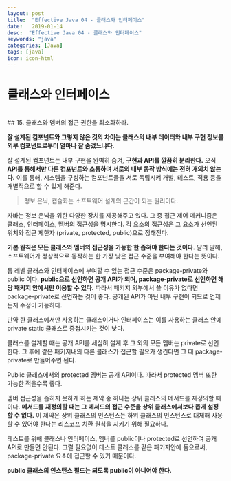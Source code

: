 ```yaml
---
layout: post
title:  "Effective Java 04 - 클래스와 인터페이스"
date:   2019-01-14
desc:  "Effective Java 04 - 클래스와 인터페이스"
keywords: "java"
categories: [Java]
tags: [java]
icon: icon-html
---
```


# 클래스와 인터페이스

<br>
## 15. 클래스와 멤버의 접근 권한을 최소화하라.

**잘 설계된 컴포넌트와 그렇지 않은 것의 차이는 클래스의 내부 데이터와 내부 구현 정보를 외부 컴포넌트로부터 얼마나 잘 숨겼느냐다.**

잘 설계된 컴포넌트는 내부 구현을 완벽히 숨겨, **구현과 API를 깔끔히 분리한다.** 오직 **API를 통해서만 다른 컴포넌트와 소통하며 서로의 내부 동작 방식에는 전혀 개의치 않는다.** 이를 통해, 시스템을 구성하는 컴포넌트들을 서로 독립시켜 개발, 테스트, 적용 등을 개별적으로 할 수 있게 해준다.

> 정보 은닉, 캡슐화는 소프트웨어 설계의 근간이 되는 원리이다.

자바는 정보 은닉을 위한 다양한 장치를 제공해주고 있다.
그 중 접근 제어 메커니즘은 클래스, 인터페이스, 멤버의 접근성을 명시한다. 각 요소의 접근성은 그 요소가 선언된 위치와 접근 제한자 (private, protected, public)으로 정해진다.

**기본 원칙은 모든 클래스와 멤버의 접근성을 가능한 한 좁혀야 한다는 것이다.**
달리 말해, 소프트웨어가 정상적으로 동작하는 한 가장 낮은 접근 수준을 부여해야 한다는 뜻이다.

톱 레벨 클래스와 인터페이스에 부여할 수 있는 접근 수준은 package-private와 public 이다. **public으로 선언하면 공개 API가 되며, package-private로 선언하면 해당 패키지 안에서만 이용할 수 있다.**
따라서 패키지 외부에서 쓸 이유가 없다면 package-private로 선언하는 것이 좋다. 공개된 API가 아닌 내부 구현이 되므로 언제든지 수정이 가능하다. 

만약 한 클래스에서만 사용하는 클래스이거나 인터페이스는 이를 사용하는 클래스 안에 private static 클래스로 중첩시키는 것이 낫다.

클래스를 설계할 때는 공개 API를 세심히 설계 후 그 외의 모든 멤버는 private로 선언한다. 그 후에 같은 패키지내의 다른 클래스가 접근할 필요가 생긴다면 그 때 package-private로 만들어주면 된다.

Public 클래스에서의 protected 멤버는 공개 API이다. 따라서 protected 멤버 또한 가능한 적을수록 좋다.

멤버 접근성을 좁히지 못하게 하는 제약 중 하나는 상위 클래스의 메서드를 재정의할 때이다. **메서드를 재정의할 때는 그 메서드의 접근 수준을 상위 클래스에서보다 좁게 설정할 수 없다.** 이 제약은 상위 클래스의 인스턴스는 하위 클래스의 인스턴스로 대체해 사용할 수 있어야 한다는 리스코프 치환 원칙을 지키기 위해 필요하다.

테스트를 위해 클래스나 인터페이스, 멤버를 public이나 protected로 선언하여 공개 API로 만들면 안된다. 그럴 필요없이 테스트 클래스를 같은 패키지안에 둠으로써, package-private 요소에 접근할 수 있기 때문이다.

**public 클래스의 인스턴스 필드는 되도록 public이 아니어야 한다.**
